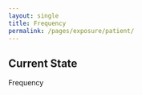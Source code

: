 ```yaml
---
layout: single
title: Frequency
permalink: /pages/exposure/patient/
---
```


## Current State

Frequency

